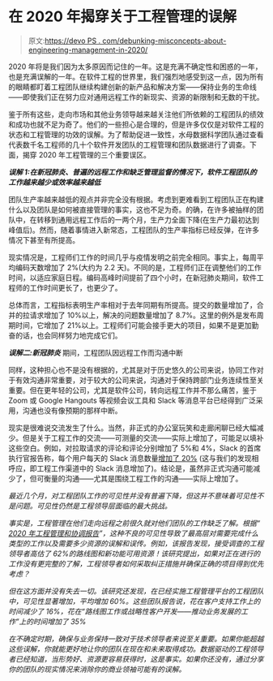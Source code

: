 # 在 2020 年揭穿关于工程管理的误解

> 原文:[https://devo PS . com/debunking-misconcepts-about-engineering-management-in-2020/](https://devops.com/debunking-misconceptions-about-engineering-management-in-2020/)

2020 年将是我们因为太多原因而记住的一年。这是充满不确定性和困惑的一年，也是充满误解的一年。在软件工程的世界里，我们强烈地感受到这一点，因为所有的眼睛都盯着工程团队继续构建创新的新产品和解决方案——保持业务的生命线——即使我们正在努力应对通用远程工作的新现实、资源的新限制和无数的干扰。

鉴于所有这些，走向市场和其他业务领导越来越关注他们所依赖的工程团队的绩效和成功也就不足为奇了。他们的一些担心是合理的，但是许多仅仅是对软件工程的状态和工程管理的功效的误解。为了帮助促进一致性，水母数据科学团队通过查看代表数千名工程师的几十个软件开发团队的工程管理和团队数据进行了调查。下面，揭穿 2020 年工程管理的三个重要误区。

***误解 1:在新冠肺炎、普遍的远程工作和缺乏管理监督的情况下，软件工程团队的工作越来越少或效率越来越低***

团队生产率越来越低的观点并非完全没有根据。考虑到更难看到工程团队正在构建什么以及团队是如何被直接管理的事实，这也不足为奇。的确，在许多被抽样的团队中，在转移到通用远程工作后的一两个月，生产力全面下降(在生产力最初达到峰值后)。然而，随着事情进入新常态，工程团队的生产率指标已经反弹，在许多情况下甚至有所提高。

现实情况是，工程师们工作的时间几乎与疫情发明之前完全相同。事实上，每周平均编码天数增加了 2%(大约为 2.2 天)。不同的是，工程师们正在调整他们的工作时间，以适应家庭日程。编码高峰时间提前了四个小时，在新冠肺炎期间，软件工程师的工作时间更长了，也更少了。

总体而言，工程指标表明生产率相对于去年同期有所提高。提交的数量增加了，合并的拉请求增加了 10%以上，解决的问题数量增加了 8.7%。这里的例外是发布周期时间，它增加了 21%以上。工程师们可能会接手更大的项目，如果不是更加勤奋的话，也会同样努力地完成它们。

***误解二:新冠肺炎*** 期间，工程团队因远程工作而沟通中断

同样，这种担心也不是没有根据的，尤其是对于历史悠久的公司来说，协同工作对于有效沟通非常重要，对于较大的公司来说，沟通对于保持跨部门业务连续性至关重要。但在更年轻的公司，尤其是软件公司，转向远程工作并不那么痛苦，鉴于 Zoom 或 Google Hangouts 等视频会议工具和 Slack 等消息平台已经得到广泛采用，沟通也没有像预期的那样中断。

现实是很难说交流发生了什么。当然，非正式的办公室玩笑和走廊闲聊已经大幅减少。但是关于工程工作的交流——可测量的交流——实际上增加了，可能足以填补这些空白。例如，对拉取请求的评论和评论分别增加了 5%和 4%，Slack 的首席执行官报告称，每个用户每天的 Slack 消息数量[增加了 20%](https://www.marketwatch.com/story/these-charts-show-how-much-slack-use-has-skyrocketed-with-millions-now-working-from-home-2020-03-26) (这与我们的发现相呼应，即工程工作渠道中的 Slack 消息增加了)。结论是，虽然非正式沟通可能减少了，但可衡量的沟通——尤其是围绕工程工作的沟通——实际上增加了。

*最近几个月，对工程团队工作的可见性并没有普遍下降，但这并不意味着可见性不是问题。可见性仍然是工程领导层面临的最大挑战。*

*事实是，工程管理在他们走向远程之前很久就对他们团队的工作缺乏了解。根据“ [2020 年工程管理和协调报告](https://content.jellyfish.co/2020-engineering-management-alignment-report-jellyfish)”，这种不良的可见性导致了最高层对需要完成什么类型的工作以及需要多少资源的误解和误传。例如，该报告发现，接受调查的工程领导者高估了 62%的路线图和新功能可用资源！该研究提出，如果对正在进行的工作没有更完整的了解，工程领导者如何采取纠正措施并确保正确的项目得到优先考虑？*

*但在这方面并没有失去一切。该研究还发现，在已经实施工程管理平台的工程团队中，可见性显著增加，平均增加 60%。这些团队报告说，花在客户支持工作上的时间减少了 16%，花在“路线图工作或战略性客户开发——推动业务发展的工作”上的时间增加了 35%*

*在不确定时期，确保与业务保持一致对于技术领导者来说至关重要。如果你能超越这些误解，你就能更好地让你的团队在现在和未来取得成功。数据驱动的工程领导者已经知道，当形势好、资源更容易获得时，这是事实。如果你还没有，通过分享你的团队的现实情况来消除你的商业领袖可能有的误解。*